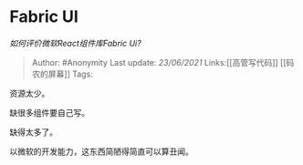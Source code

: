 # Fabric UI
*如何评价微软React组件库Fabric Ui?*

> Author: #Anonymity
> Last update: *23/06/2021*
> Links:[[高管写代码]] [[码农的屏幕]]
> Tags:

资源太少。

缺很多组件要自己写。

缺得太多了。

以微软的开发能力，这东西简陋得简直可以算丑闻。

